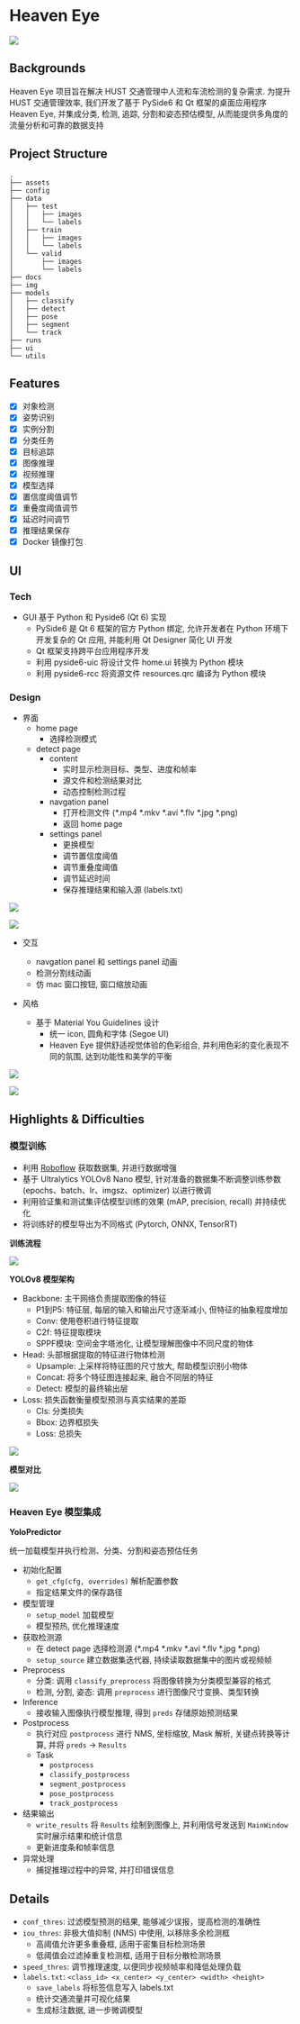 # Heaven Eye

![](/assets/test.gif)

## Backgrounds

Heaven Eye 项目旨在解决 HUST 交通管理中人流和车流检测的复杂需求. 为提升 HUST 交通管理效率, 我们开发了基于 PySide6 和 Qt 框架的桌面应用程序 Heaven Eye, 并集成分类, 检测, 追踪, 分割和姿态预估模型, 从而能提供多角度的流量分析和可靠的数据支持

## Project Structure

```shell
.
├── assets
├── config
├── data
│   ├── test
│   │   ├── images
│   │   └── labels
│   ├── train
│   │   ├── images
│   │   └── labels
│   └── valid
│       ├── images
│       └── labels
├── docs
├── img
├── models
│   ├── classify
│   ├── detect
│   ├── pose
│   ├── segment
│   └── track
├── runs
├── ui
└── utils
```
## Features

- [x] 对象检测
- [x] 姿势识别
- [x] 实例分割
- [x] 分类任务
- [x] 目标追踪 
- [x] 图像推理
- [x] 视频推理
- [x] 模型选择
- [x] 置信度阈值调节
- [x] 重叠度阈值调节
- [x] 延迟时间调节
- [x] 推理结果保存
- [x] Docker 镜像打包 

## UI 

### Tech

- GUI 基于 Python 和 Pyside6 (Qt 6) 实现
  - PySide6 是 Qt 6 框架的官方 Python 绑定, 允许开发者在 Python 环境下开发复杂的 Qt 应用, 并能利用 Qt Designer 简化 UI 开发
  - Qt 框架支持跨平台应用程序开发
  - 利用 pyside6-uic 将设计文件 home.ui 转换为 Python 模块
  - 利用 pyside6-rcc 将资源文件 resources.qrc 编译为 Python 模块

### Design

- 界面
  - home page
    - 选择检测模式
  - detect page
    - content
      - 实时显示检测目标、类型、进度和帧率
      - 源文件和检测结果对比
      - 动态控制检测过程
    - navgation panel
      - 打开检测文件 (*.mp4 *.mkv *.avi *.flv *.jpg *.png)
      - 返回 home page
    - settings panel
      - 更换模型
      - 调节置信度阈值
      - 调节重叠度阈值
      - 调节延迟时间
      - 保存推理结果和输入源 (labels.txt)

![](/assets/1.png)

![](/assets/2.png)

- 交互
  - navgation panel 和 settings panel 动画
  - 检测分割线动画
  - 仿 mac 窗口按钮, 窗口缩放动画

- 风格
  - 基于 Material You Guidelines 设计
    - 统一 icon, 圆角和字体 (Segoe UI)
    - Heaven Eye 提供舒适视觉体验的色彩组合, 并利用色彩的变化表现不同的氛围, 达到功能性和美学的平衡

![](/assets/3.png)

![](/assets/4.webp) 

## Highlights & Difficulties

### 模型训练

- 利用 [Roboflow](https://roboflow.com/?ref=ultralytics) 获取数据集, 并进行数据增强
- 基于 Ultralytics YOLOv8 Nano 模型, 针对准备的数据集不断调整训练参数 (epochs、batch、lr、imgsz、optimizer) 以进行微调
- 利用验证集和测试集评估模型训练的效果 (mAP, precision, recall) 并持续优化
- 将训练好的模型导出为不同格式 (Pytorch, ONNX, TensorRT) 

**训练流程**

![](/assets/7.png)

**YOLOv8 模型架构**

- Backbone: 主干网络负责提取图像的特征
  - P1到P5: 特征层, 每层的输入和输出尺寸逐渐减小, 但特征的抽象程度增加
  - Conv: 使用卷积进行特征提取
  - C2f: 特征提取模块
  - SPPF模块: 空间金字塔池化, 让模型理解图像中不同尺度的物体
- Head: 头部根据提取的特征进行物体检测
  - Upsample: 上采样将特征图的尺寸放大, 帮助模型识别小物体
  - Concat: 将多个特征图连接起来, 融合不同层的特征
  - Detect: 模型的最终输出层
- Loss: 损失函数衡量模型预测与真实结果的差距
  - Cls: 分类损失
  - Bbox: 边界框损失
  - Loss: 总损失

![](/assets/5.webp)

**模型对比**

![](/assets/6.avif)


### Heaven Eye 模型集成

**YoloPredictor** 

统一加载模型并执行检测、分类、分割和姿态预估任务

- 初始化配置  
  - `get_cfg(cfg, overrides)` 解析配置参数
  - 指定结果文件的保存路径
- 模型管理
  - `setup_model` 加载模型
  - 模型预热, 优化推理速度
- 获取检测源 
  - 在 detect page 选择检测源 (*.mp4 *.mkv *.avi *.flv *.jpg *.png)
  -  `setup_source` 建立数据集迭代器, 持续读取数据集中的图片或视频帧
- Preprocess  
  - 分类: 调用 `classify_preprocess` 将图像转换为分类模型兼容的格式  
  - 检测, 分割, 姿态: 调用 `preprocess` 进行图像尺寸变换、类型转换
- Inference
  - 接收输入图像执行模型推理, 得到 `preds` 存储原始预测结果
- Postprocess
  - 执行对应 `postprocess` 进行 NMS, 坐标缩放, Mask 解析, 关键点转换等计算, 并将 `preds` -> `Results`
  - Task
    - `postprocess`  
    - `classify_postprocess`  
    - `segment_postprocess`  
    - `pose_postprocess` 
    - `track_postprocess`
- 结果输出
  - `write_results` 将 `Results` 绘制到图像上, 并利用信号发送到 `MainWindow`  实时展示结果和统计信息
  - 更新进度条和帧率信息
- 异常处理
  - 捕捉推理过程中的异常, 并打印错误信息

## Details

- `conf_thres`: 过滤模型预测的结果, 能够减少误报，提高检测的准确性
- `iou_thres`: 非极大值抑制 (NMS) 中使用, 以移除多余检测框
  - 高阈值允许更多重叠框, 适用于密集目标检测场景
  - 低阈值会过滤掉重复检测框, 适用于目标分散检测场景
- `speed_thres`: 调节推理速度, 以便同步视频帧率和降低处理负载
- `labels.txt`: `<class_id> <x_center> <y_center> <width> <height>`
  - `save_labels` 将标签信息写入 labels.txt
  - 统计交通流量并可视化结果
  - 生成标注数据, 进一步微调模型





